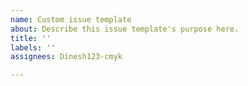 ```yaml
---
name: Custom issue template
about: Describe this issue template's purpose here.
title: ''
labels: ''
assignees: Dinesh123-cmyk

---
```



